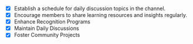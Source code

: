 - [x] Establish a schedule for daily discussion topics in the channel.
- [x] Encourage members to share learning resources and insights regularly.
- [x] Enhance Recognition Programs
- [x] Maintain Daily Discussions
- [x] Foster Community Projects